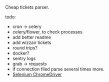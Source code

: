 Cheap tickets parser.

todo:

- cron -> celery
- celery/flower, to check processes
- add better readme
- add wizzair tickets
- round trips?
- docker?
- sentry logs
- grab -> requests
- if connection filed parse several times more.
- [Selenium ChromeDriver](https://sites.google.com/a/chromium.org/chromedriver/downloads) 